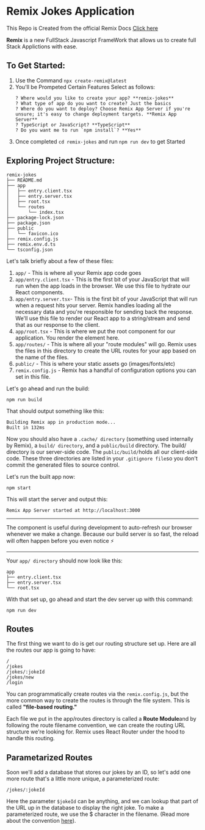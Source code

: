 # Remix Jokes Application

This Repo is Created from the official Remix Docs  [Click here](https://remix.run/docs/en/v1/tutorials/jokes) 

**Remix** is a new FullStack Javascript FrameWork that allows us to create full Stack Applictions with ease.


## To Get Started:
1. Use the Command `npx create-remix@latest` 
2. You'll be Prompeted Certain Features  Select as follows:
    ```
    ? Where would you like to create your app? **remix-jokes**
    ? What type of app do you want to create? Just the basics
    ? Where do you want to deploy? Choose Remix App Server if you're unsure; it's easy to change deployment targets. **Remix App Server**
    ? TypeScript or JavaScript? **TypeScript**
    ? Do you want me to run `npm install`? **Yes**
    ```
3. Once completed `cd remix-jokes` and run `npm run dev` to get Started

## Exploring Project Structure:
```
remix-jokes
├── README.md
├── app
│   ├── entry.client.tsx
│   ├── entry.server.tsx
│   ├── root.tsx
│   └── routes
│       └── index.tsx
├── package-lock.json
├── package.json
├── public
│   └── favicon.ico
├── remix.config.js
├── remix.env.d.ts
└── tsconfig.json
```

Let's talk briefly about a few of these files:

1. `app/` - This is where all your Remix app code goes
2. `app/entry.client.tsx` - This is the first bit of your JavaScript that will run when the app loads in the browser. We use this file to hydrate our React components.
3. `app/entry.server.tsx`- This is the first bit of your JavaScript that will run when a request hits your server. Remix handles loading all the necessary data and you're responsible for sending back the response. We'll use this file to render our React app to a string/stream and send that as our response to the client.
4. `app/root.tsx` - This is where we put the root component for our application. You render the <html> element here.
5. `app/routes/` - This is where all your "route modules" will go. Remix uses the files in this directory to create the URL routes for your app based on the name of the files.
6. `public/` - This is where your static assets go (images/fonts/etc)
7. `remix.config.js` - Remix has a handful of configuration options you can set in this file.

Let's go ahead and run the build:
```
npm run build
```

That should output something like this:
```
Building Remix app in production mode...
Built in 132ms
```

Now you should also have a `.cache/ directory` (something used internally by Remix), a `build/ directory`, and a `public/build` directory. The build/ directory is our server-side code. The `public/build/`holds all our client-side code. These three directories are listed in your `.gitignore file`so you don't commit the generated files to source control.

Let's run the built app now:
```
npm start
```
This will start the server and output this:
```
Remix App Server started at http://localhost:3000
```

***
The <LiveReload /> component is useful during development to auto-refresh our browser whenever we make a change. Because our build server is so fast, the reload will often happen before you even notice ⚡
***

Your `app/ directory` should now look like this:
```
app
├── entry.client.tsx
├── entry.server.tsx
└── root.tsx
```

With that set up, go ahead and start the dev server up with this command:
```
npm run dev
```

## Routes

The first thing we want to do is get our routing structure set up. Here are all the routes our app is going to have:
```
/
/jokes
/jokes/:jokeId
/jokes/new
/login
```

You can programmatically create routes via the `remix.config.js`, but the more common way to create the routes is through the file system. This is called **"file-based routing."**

Each file we put in the app/routes directory is called a **Route Module**and by following the route filename convention, we can create the routing URL structure we're looking for. Remix uses React Router under the hood to handle this routing.


## Parametarized Routes

Soon we'll add a database that stores our jokes by an ID, so let's add one more route that's a little more unique, a parameterized route:
```
/jokes/:jokeId
```
Here the parameter `$jokeId` can be anything, and we can lookup that part of the URL up in the database to display the right joke. To make a parameterized route, we use the $ character in the filename. (Read more about the convention [here](https://remix.run/docs/en/v1/api/conventions#route-filenames)).
